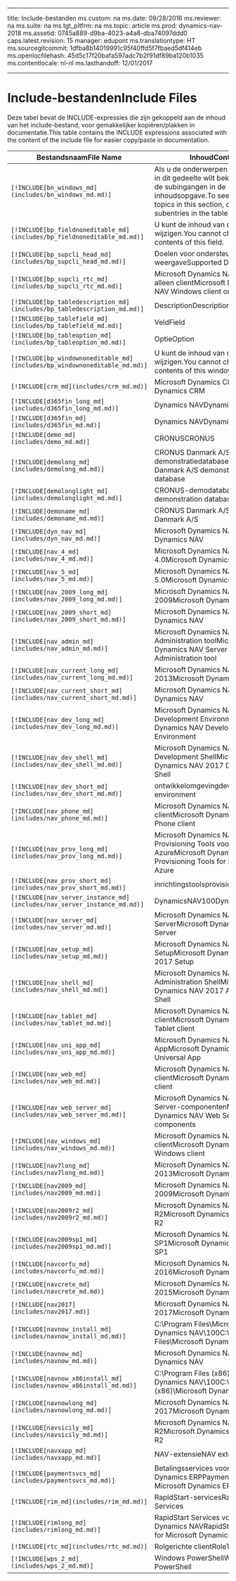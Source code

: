 
---
title: Include-bestanden
ms.custom: na
ms.date: 09/28/2016
ms.reviewer: na
ms.suite: na
ms.tgt_pltfrm: na
ms.topic: article
ms.prod: dynamics-nav-2018
ms.assetid: 0745a889-d9ba-4023-a4a8-dba74097ddd0
caps.latest.revision: 15
manager: edupont
ms.translationtype: HT
ms.sourcegitcommit: 1dfba8b14019991c95f40ffd5f7fbaed5df414eb
ms.openlocfilehash: 45d5c17f20bafa597adc7b2f91df89ba120b1035
ms.contentlocale: nl-nl
ms.lasthandoff: 12/01/2017

---

# <a name="include-files"></a><span data-ttu-id="f21d1-102">Include-bestanden</span><span class="sxs-lookup"><span data-stu-id="f21d1-102">Include Files</span></span>

<span data-ttu-id="f21d1-103">Deze tabel bevat de INCLUDE-expressies die zijn gekoppeld aan de inhoud van het include-bestand, voor gemakkelijker kopiëren/plakken in documentatie.</span><span class="sxs-lookup"><span data-stu-id="f21d1-103">This table contains the INCLUDE expressions associated with the content of the include file for easier copy/paste in documentation.</span></span>

|<span data-ttu-id="f21d1-104">Bestandsnaam</span><span class="sxs-lookup"><span data-stu-id="f21d1-104">File Name</span></span>   |<span data-ttu-id="f21d1-105">Inhoud</span><span class="sxs-lookup"><span data-stu-id="f21d1-105">Content</span></span>  |
|------------|---------|
|`[!INCLUDE[bn_windows_md](includes/bn_windows_md.md)]`|<span data-ttu-id="f21d1-106">Als u de onderwerpen over vensters in dit gedeelte wilt bekijken, kiest u de subingangen in de inhoudsopgave.</span><span class="sxs-lookup"><span data-stu-id="f21d1-106">To see the window topics in this section, choose the subentries in the table of contents.</span></span>|
|`[!INCLUDE[bp_fieldnoneditable_md](includes/bp_fieldnoneditable_md.md)]`|<span data-ttu-id="f21d1-107">U kunt de inhoud van dit veld niet wijzigen.</span><span class="sxs-lookup"><span data-stu-id="f21d1-107">You cannot change the contents of this field.</span></span>|
|`[!INCLUDE[bp_supcli_head_md](includes/bp_supcli_head_md.md)]`|<span data-ttu-id="f21d1-108">Doelen voor ondersteunde weergave</span><span class="sxs-lookup"><span data-stu-id="f21d1-108">Supported Display Targets</span></span>|
|`[!INCLUDE[bp_supcli_rtc_md](includes/bp_supcli_rtc_md.md)]`|<span data-ttu-id="f21d1-109">Microsoft Dynamics NAV Windows alleen client</span><span class="sxs-lookup"><span data-stu-id="f21d1-109">Microsoft Dynamics NAV Windows client only</span></span>|
|`[!INCLUDE[bp_tabledescription_md](includes/bp_tabledescription_md.md)]`|<span data-ttu-id="f21d1-110">Description</span><span class="sxs-lookup"><span data-stu-id="f21d1-110">Description</span></span>| 
|`[!INCLUDE[bp_tablefield_md](includes/bp_tablefield_md.md)]`|<span data-ttu-id="f21d1-111">Veld</span><span class="sxs-lookup"><span data-stu-id="f21d1-111">Field</span></span>|
|`[!INCLUDE[bp_tableoption_md](includes/bp_tableoption_md.md)]`|<span data-ttu-id="f21d1-112">Optie</span><span class="sxs-lookup"><span data-stu-id="f21d1-112">Option</span></span>|
|`[!INCLUDE[bp_windownoneditable_md](includes/bp_windownoneditable_md.md)]`|<span data-ttu-id="f21d1-113">U kunt de inhoud van dit venster niet wijzigen.</span><span class="sxs-lookup"><span data-stu-id="f21d1-113">You cannot change the contents of this window.</span></span>|
|`[!INCLUDE[crm_md](includes/crm_md.md)]`|<span data-ttu-id="f21d1-114">Microsoft Dynamics CRM</span><span class="sxs-lookup"><span data-stu-id="f21d1-114">Microsoft Dynamics CRM</span></span>|
|`[!INCLUDE[d365fin_long_md](includes/d365fin_long_md.md)]`|<span data-ttu-id="f21d1-115">Dynamics NAV</span><span class="sxs-lookup"><span data-stu-id="f21d1-115">Dynamics NAV</span></span>|
|`[!INCLUDE[d365fin_md](includes/d365fin_md.md)]`|<span data-ttu-id="f21d1-116">Dynamics NAV</span><span class="sxs-lookup"><span data-stu-id="f21d1-116">Dynamics NAV</span></span>|
|`[!INCLUDE[demo_md](includes/demo_md.md)]`|<span data-ttu-id="f21d1-117">CRONUS</span><span class="sxs-lookup"><span data-stu-id="f21d1-117">CRONUS</span></span>|
|`[!INCLUDE[demolong_md](includes/demolong_md.md)]`|<span data-ttu-id="f21d1-118">CRONUS Danmark A/S demonstratiedatabase</span><span class="sxs-lookup"><span data-stu-id="f21d1-118">CRONUS Danmark A/S demonstration database</span></span>|
|`[!INCLUDE[demolonglight_md](includes/demolonglight_md.md)]`|<span data-ttu-id="f21d1-119">CRONUS-demodatabase</span><span class="sxs-lookup"><span data-stu-id="f21d1-119">CRONUS demonstration database</span></span>|
|`[!INCLUDE[demoname_md](includes/demoname_md.md)]`|<span data-ttu-id="f21d1-120">CRONUS Danmark A/S</span><span class="sxs-lookup"><span data-stu-id="f21d1-120">CRONUS Danmark A/S</span></span>|
|`[!INCLUDE[dyn_nav_md](includes/dyn_nav_md.md)]`|<span data-ttu-id="f21d1-121">Microsoft Dynamics NAV</span><span class="sxs-lookup"><span data-stu-id="f21d1-121">Microsoft Dynamics NAV</span></span>|
|`[!INCLUDE[nav_4_md](includes/nav_4_md.md)]`|<span data-ttu-id="f21d1-122">Microsoft Dynamics NAV 4.0</span><span class="sxs-lookup"><span data-stu-id="f21d1-122">Microsoft Dynamics NAV 4.0</span></span>|
|`[!INCLUDE[nav_5_md](includes/nav_5_md.md)]`|<span data-ttu-id="f21d1-123">Microsoft Dynamics NAV 5.0</span><span class="sxs-lookup"><span data-stu-id="f21d1-123">Microsoft Dynamics NAV 5.0</span></span>|
|`[!INCLUDE[nav_2009_long_md](includes/nav_2009_long_md.md)]`|<span data-ttu-id="f21d1-124">Microsoft Dynamics NAV 2009</span><span class="sxs-lookup"><span data-stu-id="f21d1-124">Microsoft Dynamics NAV 2009</span></span>|
|`[!INCLUDE[nav_2009_short_md](includes/nav_2009_short_md.md)]`|<span data-ttu-id="f21d1-125">Microsoft Dynamics NAV</span><span class="sxs-lookup"><span data-stu-id="f21d1-125">Microsoft Dynamics NAV</span></span>|
|`[!INCLUDE[nav_admin_md](includes/nav_admin_md.md)]`|<span data-ttu-id="f21d1-126">Microsoft Dynamics NAV Server Administration tool</span><span class="sxs-lookup"><span data-stu-id="f21d1-126">Microsoft Dynamics NAV Server Administration tool</span></span>|
|`[!INCLUDE[nav_current_long_md](includes/nav_current_long_md.md)]`|<span data-ttu-id="f21d1-127">Microsoft Dynamics NAV 2013</span><span class="sxs-lookup"><span data-stu-id="f21d1-127">Microsoft Dynamics NAV 2013</span></span>|
|`[!INCLUDE[nav_current_short_md](includes/nav_current_short_md.md)]`|<span data-ttu-id="f21d1-128">Microsoft Dynamics NAV</span><span class="sxs-lookup"><span data-stu-id="f21d1-128">Microsoft Dynamics NAV</span></span>|
|`[!INCLUDE[nav_dev_long_md](includes/nav_dev_long_md.md)]`|<span data-ttu-id="f21d1-129">Microsoft Dynamics NAV Development Environment</span><span class="sxs-lookup"><span data-stu-id="f21d1-129">Microsoft Dynamics NAV Development Environment</span></span>|
|`[!INCLUDE[nav_dev_shell_md](includes/nav_dev_shell_md.md)]`|<span data-ttu-id="f21d1-130">Microsoft Dynamics NAV 2017 Development Shell</span><span class="sxs-lookup"><span data-stu-id="f21d1-130">Microsoft Dynamics NAV 2017 Development Shell</span></span>|
|`[!INCLUDE[nav_dev_short_md](includes/nav_dev_short_md.md)]`|<span data-ttu-id="f21d1-131">ontwikkelomgeving</span><span class="sxs-lookup"><span data-stu-id="f21d1-131">development environment</span></span>|
|`[!INCLUDE[nav_phone_md](includes/nav_phone_md.md)]`|<span data-ttu-id="f21d1-132">Microsoft Dynamics NAV Phone client</span><span class="sxs-lookup"><span data-stu-id="f21d1-132">Microsoft Dynamics NAV Phone client</span></span>|
|`[!INCLUDE[nav_prov_long_md](includes/nav_prov_long_md.md)]`|<span data-ttu-id="f21d1-133">Microsoft Dynamics NAV Provisioning Tools voor Microsoft Azure</span><span class="sxs-lookup"><span data-stu-id="f21d1-133">Microsoft Dynamics NAV Provisioning Tools for Microsoft Azure</span></span>|
|`[!INCLUDE[nav_prov_short_md](includes/nav_prov_short_md.md)]`|<span data-ttu-id="f21d1-134">inrichtingstools</span><span class="sxs-lookup"><span data-stu-id="f21d1-134">provisioning tools</span></span>|
|`[!INCLUDE[nav_server_instance_md](includes/nav_server_instance_md.md)]`|<span data-ttu-id="f21d1-135">DynamicsNAV100</span><span class="sxs-lookup"><span data-stu-id="f21d1-135">DynamicsNAV100</span></span>|
|`[!INCLUDE[nav_server_md](includes/nav_server_md.md)]`|<span data-ttu-id="f21d1-136">Microsoft Dynamics NAV Server</span><span class="sxs-lookup"><span data-stu-id="f21d1-136">Microsoft Dynamics NAV Server</span></span>|
|`[!INCLUDE[nav_setup_md](includes/nav_setup_md.md)]`|<span data-ttu-id="f21d1-137">Microsoft Dynamics NAV 2017 Setup</span><span class="sxs-lookup"><span data-stu-id="f21d1-137">Microsoft Dynamics NAV 2017 Setup</span></span>|
|`[!INCLUDE[nav_shell_md](includes/nav_shell_md.md)]`|<span data-ttu-id="f21d1-138">Microsoft Dynamics NAV 2017 Administration Shell</span><span class="sxs-lookup"><span data-stu-id="f21d1-138">Microsoft Dynamics NAV 2017 Administration Shell</span></span>|
|`[!INCLUDE[nav_tablet_md](includes/nav_tablet_md.md)]`|<span data-ttu-id="f21d1-139">Microsoft Dynamics NAV Tablet-client</span><span class="sxs-lookup"><span data-stu-id="f21d1-139">Microsoft Dynamics NAV Tablet client</span></span>|
|`[!INCLUDE[nav_uni_app_md](includes/nav_uni_app_md.md)]`|<span data-ttu-id="f21d1-140">Microsoft Dynamics NAV Universal App</span><span class="sxs-lookup"><span data-stu-id="f21d1-140">Microsoft Dynamics NAV Universal App</span></span>|
|`[!INCLUDE[nav_web_md](includes/nav_web_md.md)]`|<span data-ttu-id="f21d1-141">Microsoft Dynamics NAV Web client</span><span class="sxs-lookup"><span data-stu-id="f21d1-141">Microsoft Dynamics NAV Web client</span></span>|
|`[!INCLUDE[nav_web_server_md](includes/nav_web_server_md.md)]`|<span data-ttu-id="f21d1-142">Microsoft Dynamics NAV Web Server-componenten</span><span class="sxs-lookup"><span data-stu-id="f21d1-142">Microsoft Dynamics NAV Web Server components</span></span>|
|`[!INCLUDE[nav_windows_md](includes/nav_windows_md.md)]`|<span data-ttu-id="f21d1-143">Microsoft Dynamics NAV Windows-client</span><span class="sxs-lookup"><span data-stu-id="f21d1-143">Microsoft Dynamics NAV Windows client</span></span>|
|`[!INCLUDE[nav7long_md](includes/nav7long_md.md)]`|<span data-ttu-id="f21d1-144">Microsoft Dynamics NAV 2013</span><span class="sxs-lookup"><span data-stu-id="f21d1-144">Microsoft Dynamics NAV 2013</span></span>|
|`[!INCLUDE[nav2009_md](includes/nav2009_md.md)]`|<span data-ttu-id="f21d1-145">Microsoft Dynamics NAV 2009</span><span class="sxs-lookup"><span data-stu-id="f21d1-145">Microsoft Dynamics NAV 2009</span></span>|
|`[!INCLUDE[nav2009r2_md](includes/nav2009r2_md.md)]`|<span data-ttu-id="f21d1-146">Microsoft Dynamics NAV 2009 R2</span><span class="sxs-lookup"><span data-stu-id="f21d1-146">Microsoft Dynamics NAV 2009 R2</span></span>|
|`[!INCLUDE[nav2009sp1_md](includes/nav2009sp1_md.md)]`|<span data-ttu-id="f21d1-147">Microsoft Dynamics NAV 2009 SP1</span><span class="sxs-lookup"><span data-stu-id="f21d1-147">Microsoft Dynamics NAV 2009 SP1</span></span>|
|`[!INCLUDE[navcorfu_md](includes/navcorfu_md.md)]`|<span data-ttu-id="f21d1-148">Microsoft Dynamics NAV 2016</span><span class="sxs-lookup"><span data-stu-id="f21d1-148">Microsoft Dynamics NAV 2016</span></span>|
|`[!INCLUDE[navcrete_md](includes/navcrete_md.md)]`|<span data-ttu-id="f21d1-149">Microsoft Dynamics NAV 2015</span><span class="sxs-lookup"><span data-stu-id="f21d1-149">Microsoft Dynamics NAV 2015</span></span>|
|`[!INCLUDE[nav2017](includes/nav2017.md)]`|<span data-ttu-id="f21d1-150">Microsoft Dynamics NAV 2017</span><span class="sxs-lookup"><span data-stu-id="f21d1-150">Microsoft Dynamics NAV 2017</span></span>|
|`[!INCLUDE[navnow_install_md](includes/navnow_install_md.md)]`|<span data-ttu-id="f21d1-151">C:\\Program Files\\Microsoft Dynamics NAV\\100</span><span class="sxs-lookup"><span data-stu-id="f21d1-151">C:\\Program Files\\Microsoft Dynamics NAV\\100</span></span>|
|`[!INCLUDE[navnow_md](includes/navnow_md.md)]`|<span data-ttu-id="f21d1-152">Microsoft Dynamics NAV</span><span class="sxs-lookup"><span data-stu-id="f21d1-152">Microsoft Dynamics NAV</span></span>|
|`[!INCLUDE[navnow_x86install_md](includes/navnow_x86install_md.md)]`|<span data-ttu-id="f21d1-153">C:\\Program Files \(x86\)\\Microsoft Dynamics NAV\\100</span><span class="sxs-lookup"><span data-stu-id="f21d1-153">C:\\Program Files \(x86\)\\Microsoft Dynamics NAV\\100</span></span>|
|`[!INCLUDE[navnowlong_md](includes/navnowlong_md.md)]`|<span data-ttu-id="f21d1-154">Microsoft Dynamics NAV 2017</span><span class="sxs-lookup"><span data-stu-id="f21d1-154">Microsoft Dynamics NAV 2017</span></span>|
|`[!INCLUDE[navsicily_md](includes/navsicily_md.md)]`|<span data-ttu-id="f21d1-155">Microsoft Dynamics NAV 2013 R2</span><span class="sxs-lookup"><span data-stu-id="f21d1-155">Microsoft Dynamics NAV 2013 R2</span></span>|
|`[!INCLUDE[navxapp_md](includes/navxapp_md.md)]`|<span data-ttu-id="f21d1-156">NAV-extensie</span><span class="sxs-lookup"><span data-stu-id="f21d1-156">NAV extension</span></span>|
|`[!INCLUDE[paymentsvcs_md](includes/paymentsvcs_md.md)]`|<span data-ttu-id="f21d1-157">Betalingsservices voor Microsoft Dynamics ERP</span><span class="sxs-lookup"><span data-stu-id="f21d1-157">Payment Services for Microsoft Dynamics ERP</span></span>|
|`[!INCLUDE[rim_md](includes/rim_md.md)]`|<span data-ttu-id="f21d1-158">RapidStart-services</span><span class="sxs-lookup"><span data-stu-id="f21d1-158">RapidStart Services</span></span>|
|`[!INCLUDE[rimlong_md](includes/rimlong_md.md)]`|<span data-ttu-id="f21d1-159">RapidStart Services voor Microsoft Dynamics NAV</span><span class="sxs-lookup"><span data-stu-id="f21d1-159">RapidStart Services for Microsoft Dynamics NAV</span></span>|
|`[!INCLUDE[rtc_md](includes/rtc_md.md)]`|<span data-ttu-id="f21d1-160">Rolgerichte client</span><span class="sxs-lookup"><span data-stu-id="f21d1-160">RoleTailored client</span></span>|
|`[!INCLUDE[wps_2_md](includes/wps_2_md.md)]`|<span data-ttu-id="f21d1-161">Windows PowerShell</span><span class="sxs-lookup"><span data-stu-id="f21d1-161">Windows PowerShell</span></span>|

